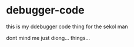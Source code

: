 # debugger-code

this is my ddebugger code thing for the sekol man































dont mind me
just diong... things...
